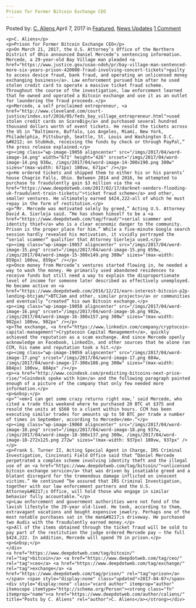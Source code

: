 ```yaml
---
Prison for Former Bitcoin Exchange CEO
---
```

<article class="post-listing post-19048 post type-post status-publish format-standard has-post-thumbnail hentry  tag-bitcoin tag-ceo tag-exchange tag-prison">
    <div class="post-inner">
        <span>Posted by: <a href="https://www.deepdotweb.com/author/caliens/" title="">C. Aliens </a></span>
    <span>April 7, 2017</span>
    <span>in <a href="https://www.deepdotweb.com/category/deepdot-news/" rel="category tag">Featured</a>, <a href="https://www.deepdotweb.com/category/news-updates/" rel="category tag">News Updates</a></span>
    <span><a href="https://www.deepdotweb.com/2017/04/07/prison-former-bitcoin-exchange-ceo/#comments">1 Comment</a></span>
    </p>
    <div class="clear"></div>
    
    <p>C. Aliens</p>
    <p>Prison for Former Bitcoin Exchange CEO</p>
    <p>On March 21, 2017, the U.S. Attorney’s Office of the Northern District of Ohio announced Daniel Mercede’s sentencing information. Mercede, a 29-year-old Bay Village man pleaded <a href="https://www.justice.gov/usao-ndoh/pr/bay-village-man-sentenced-more-six-years-prison-420000-fraud-involving-concert-tickets">guilty to access device fraud, bank fraud, and operating an unlicensed money exchanging business</a>. Law enforcement pursued him after he used stolen credit card to operate a massive ticket fraud scheme. Throughout the course of the investigation, law enforcement learned that he owned and operated a Bitcoin exchange and use it as an outlet for laundering the fraud proceeds.</p>
    <p>Mercede, a self proclaimed entrepreneur, <a href="http://www.cleveland.com/court-justice/index.ssf/2016/05/feds_bay_village_entrepreneur.html">used stolen credit cards on ScoreBig</a> and purchased several hundred thousand dollars worth of event tickets. He resold the tickets across the US in “Baltimore, Buffalo, Los Angeles, Miami, New York, Philadelphia, Pittsburgh, Seattle, St. Louis and Washington D.C. &#8212; on StubHub, receiving the funds by check or through PayPal,” the press release explained.</p>
    <p><img class="wp-image-19056 aligncenter" src="/imgs/2017/04/word-image-14.png" width="671" height="426" srcset="/imgs/2017/04/word-image-14.png 936w, /imgs/2017/04/word-image-14-300x190.png 300w" sizes="(max-width: 671px) 100vw, 671px" /></p>
    <p>He ordered tickets and shipped them to either his or his parents’ house Chagrin Falls, Ohio. Between 2014 and 2016, he attempted to purchase to fraudulently gain $3 million via the <a href="https://www.deepdotweb.com/2017/02/17/darknet-vendors-flooding-uk-fraudulent-train-tickets/">ticket fraud scheme</a> and other, smaller ventures. He ultimately earned $424,222—all of which he must repay in the form of restitution.</p>
    <p>“Mr. Mercede was motivated solely by greed,” Acting U.S. Attorney David A. Sierleja said. “He has shown himself to be a <a href="https://www.deepdotweb.com/tag/fraud/">serial scammer and identity thief</a> who is a clear economic danger to the community. Prison is the proper place for him.” While a five-minute Google search session hardly revealed his motivation, it vividly portrayed the “serial scammer” qualifier that Attorney Sierleja used.</p>
    <p><img class="wp-image-19057 aligncenter" src="/imgs/2017/04/word-image-15.png" srcset="/imgs/2017/04/word-image-15.png 859w, /imgs/2017/04/word-image-15-300x149.png 300w" sizes="(max-width: 859px) 100vw, 859px" /></p>
    <p>Once money from Mercede’s ventures started flowing in, he needed a way to wash the money. He primarily used abandoned residences to receive funds but still need a way to explain the disproportionate level of income for someone later described as effectively unemployed. He became active on <a href="https://www.deepdotweb.com/2016/12/21/earn-interest-bitcoin-p2p-lending-btcjam/">BTCJam and other, similar projects</a> or communities and eventually “created” his own Bitcoin exchange.</p>
    <p><img class="wp-image-19058 aligncenter" src="/imgs/2017/04/word-image-16.png" srcset="/imgs/2017/04/word-image-16.png 982w, /imgs/2017/04/word-image-16-300x157.png 300w" sizes="(max-width: 982px) 100vw, 982px" /></p>
    <p>The exchange, <a href="https://www.linkedin.com/company/cryptocoin-capital-management">Cryptocoin Capital Management</a>, quickly achieved the reputation as a scam exchange. And since Mercede openly acknowledge on Facebook, LinkedIn, and other sources that he alone ran CCM, his name and reputation took a hit.</p>
    <p><img class="wp-image-19059 aligncenter" src="/imgs/2017/04/word-image-17.png" srcset="/imgs/2017/04/word-image-17.png 884w, /imgs/2017/04/word-image-17-300x108.png 300w" sizes="(max-width: 884px) 100vw, 884px" /></p>
    <p><a href="http://www.coindesk.com/predicting-bitcoins-next-price-rise/">Coindesk spoke with him</a> and the following paragraph painted enough of a picture of the company that only few needed more information.</p>
    <p>&nbsp;</p>
    <p>“‘<em>I can get some crazy returns right now,’ said Mercede, who cited a trade this weekend where he purchased 20 BTC at $375 and resold the units at $560 to a client within hours. CCM has been executing similar trades for amounts up to 50 BTC per trade a number of times in September, according to Mercede</em>.”</p>
    <p><img class="wp-image-19060 aligncenter" src="/imgs/2017/04/word-image-18.png" srcset="/imgs/2017/04/word-image-18.png 937w, /imgs/2017/04/word-image-18-300x137.png 300w, /imgs/2017/04/word-image-18-272x125.png 272w" sizes="(max-width: 937px) 100vw, 937px" /></p>
    <p>Frank S. Turner II, Acting Special Agent in Charge, IRS Criminal Investigation, Cincinnati Field Office said that “Daniel Mercede perpetrated a complex scheme involving identity theft and the illegal use of an <a href="https://www.deepdotweb.com/tag/bitcoin/">unlicensed bitcoin exchange service</a> that was driven by insatiable greed and a blatant disregard for the tremendous damage inflicted on innocent victims.” He continued “be assured that IRS Criminal Investigation, together with our law enforcement partners and the U.S. Attorney&#8217;s Office, will hold those who engage in similar behavior fully accountable.”</p>
    <p>Law enforcement and government authorities were not fond of the lavish lifestyle the 29-year old-lived. He took, according to them, extravagant vacations and bought expensive jewelry. Perhaps one of the most notable purchases sat in the man&#8217;s driveway. He purchased two Audis with the fraudulently earned money.</p>
    <p>All of the items obtained through the ticket fraud will be sold to pay part of the restitution the judge ordered Mercede pay – the full $424,222. In addition, Mercede will spend 79 in prison.</p>
    <p>&nbsp;</p>
    </div>
    <a href="https://www.deepdotweb.com/tag/bitcoin/" rel="tag">bitcoin</a> <a href="https://www.deepdotweb.com/tag/ceo/" rel="tag">ceo</a> <a href="https://www.deepdotweb.com/tag/exchange/" rel="tag">exchange</a> <a href="https://www.deepdotweb.com/tag/prison/" rel="tag">prison</a></span> <span style="display:none" class="updated">2017-04-07</span>
    <div style="display:none" class="vcard author" itemprop="author" itemscope itemtype="http://schema.org/Person"><strong class="fn" itemprop="name"><a href="https://www.deepdotweb.com/author/caliens/" title="Posts by C. Aliens" rel="author">C. Aliens</a></strong></div>
    
